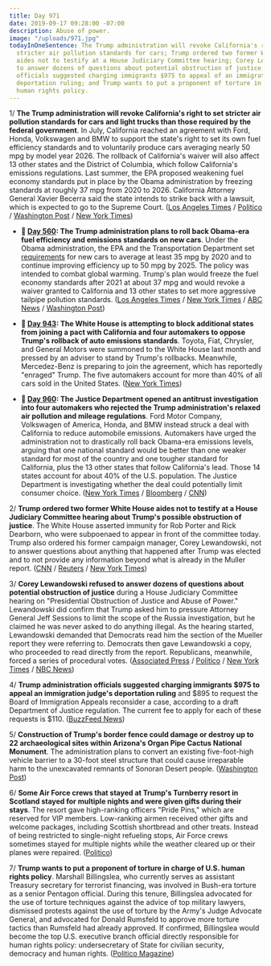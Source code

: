 ```yaml
---
title: Day 971
date: 2019-09-17 09:28:00 -07:00
description: Abuse of power.
image: "/uploads/971.jpg"
todayInOneSentence: The Trump administration will revoke California's right to set
  stricter air pollution standards for cars; Trump ordered two former White House
  aides not to testify at a House Judiciary Committee hearing; Corey Lewandowski refused
  to answer dozens of questions about potential obstruction of justice; Trump administration
  officials suggested charging immigrants $975 to appeal of an immigration judge's
  deportation ruling; and Trump wants to put a proponent of torture in charge of U.S.
  human rights policy.
---
```


1/ **The Trump administration will revoke California's right to set stricter air pollution standards for cars and light trucks than those required by the federal government**. In July, California reached an agreement with Ford, Honda, Volkswagen and BMW to support the state's right to set its own fuel efficiency standards and to voluntarily produce cars averaging nearly 50 mpg by model year 2026. The rollback of California's waiver will also affect 13 other states and the District of Columbia, which follow California's emissions regulations. Last summer, the EPA proposed weakening fuel economy standards put in place by the Obama administration by freezing standards at roughly 37 mpg from 2020 to 2026. California Attorney General Xavier Becerra said the state intends to strike back with a lawsuit, which is expected to go to the Supreme Court. ([Los Angeles Times](https://www.latimes.com/environment/story/2019-09-17/trump-revokes-california-environmental-authority-auto-deal) / [Politico](https://www.politico.com/story/2019/09/17/epa-california-obama-waiver-1500336) / [Washington Post](https://beta.washingtonpost.com/climate-environment/trump-administration-to-revoke-californias-power-to-set-stricter-auto-emissions-standards/2019/09/17/79af2ee0-d97b-11e9-a688-303693fb4b0b_story.html) / [New York Times](https://www.nytimes.com/2019/09/17/climate/trump-california-emissions-waiver.html))

* **📌 [Day 560](https://whatthefuckjusthappenedtoday.com/2018/08/02/day-560/#4-the-trump-administration-plans-to): The Trump administration plans to roll back Obama-era fuel efficiency and emissions standards on new cars**. Under the Obama administration, the EPA and the Transportation Department set [requirements](https://www.epa.gov/regulations-emissions-vehicles-and-engines/safer-and-affordable-fuel-efficient-vehicles-proposed) for new cars to average at least 35 mpg by 2020 and to continue improving efficiency up to 50 mpg by 2025. The policy was intended to combat global warming. Trump's plan would freeze the fuel economy standards after 2021 at about 37 mpg and would revoke a waiver granted to California and 13 other states to set more aggressive tailpipe pollution standards. ([Los Angeles Times](http://www.latimes.com/politics/la-na-pol-trump-fuel-economy-20180802-story.html) / [New York Times](https://www.nytimes.com/2018/08/02/climate/trump-auto-emissions-california.html) / [ABC News](https://abcnews.go.com/Politics/trump-administration-seeks-freeze-gas-mileage-standards-cars/story?id=56985530) / [Washington Post](https://www.washingtonpost.com/national/health-science/2018/08/01/90c818ac-9125-11e8-8322-b5482bf5e0f5_story.html))

* **📌 [Day 943](https://whatthefuckjusthappenedtoday.com/2019/08/20/day-943/#7-the-white-house-is-attempting-to-b): The White House is attempting to block additional states from joining a pact with California and four automakers to oppose Trump's rollback of auto emissions standards**. Toyota, Fiat, Chrysler, and General Motors were summoned to the White House last month and pressed by an adviser to stand by Trump's rollbacks. Meanwhile, Mercedez-Benz is preparing to join the agreement, which has reportedly "enraged" Trump. The five automakers account for more than 40% of all cars sold in the United States. ([New York Times](https://www.nytimes.com/2019/08/20/climate/trump-auto-emissions-rollback-disarray.html))

* **📌 [Day 960](https://whatthefuckjusthappenedtoday.com/2019/09/06/day-960/#4-the-justice-department-opened-an-a): The Justice Department opened an antitrust investigation into four automakers who rejected the Trump administration's relaxed air pollution and mileage regulations**. Ford Motor Company, Volkswagen of America, Honda, and BMW instead struck a deal with California to reduce automobile emissions. Automakers have urged the administration not to drastically roll back Obama-era emissions levels, arguing that one national standard would be better than one weaker standard for most of the country and one tougher standard for California, plus the 13 other states that follow California's lead. Those 14 states account for about 40% of the U.S. population. The Justice Department is investigating whether the deal could potentially limit consumer choice. ([New York Times](https://www.nytimes.com/2019/09/06/climate/automakers-california-emissions-antitrust.html) / [Bloomberg](https://www.bloomberg.com/news/articles/2019-09-06/antitrust-probe-opened-into-carmakers-california-emissions-pact) / [CNN](https://www.cnn.com/2019/09/06/business/automakers-antitrust-investigation/index.html))

2/ **Trump ordered two former White House aides not to testify at a House Judiciary Committee hearing about Trump's possible obstruction of justice**. The White House asserted immunity for Rob Porter and Rick Dearborn, who were subpoenaed to appear in front of the committee today. Trump also ordered his former campaign manager, Corey Lewandowski, not to answer questions about anything that happened after Trump was elected and to not provide any information beyond what is already in the Muller report. ([CNN](https://www.cnn.com/2019/09/16/politics/lewandowski-white-house-asserts-immunity/index.html) / [Reuters](https://www.reuters.com/article/us-usa-trump-impeachment-idUSKBN1W203Y) / [New York Times](https://www.nytimes.com/2019/09/16/us/politics/corey-lewandowski-house-testimony.html))

3/ **Corey Lewandowski refused to answer dozens of questions about potential obstruction of justice** during a House Judiciary Committee hearing on "Presidential Obstruction of Justice and Abuse of Power." Lewandowski did confirm that Trump asked him to pressure Attorney General Jeff Sessions to limit the scope of the Russia investigation, but he claimed he was never asked to do anything illegal. As the hearing started, Lewandowski demanded that Democrats read him the section of the Mueller report they were referring to. Democrats then gave Lewandowski a copy, who proceeded to read directly from the report. Republicans, meanwhile, forced a series of procedural votes. ([Associated Press](https://apnews.com/04ac3771d88a47a1b10e4081646e871c) / [Politico](https://www.politico.com/story/2019/09/17/corey-lewandowski-impeachment-hearing-1500023) / [New York Times](https://www.nytimes.com/2019/09/17/us/politics/corey-lewandowski-testimony-trump.html) / [NBC News](https://www.nbcnews.com/politics/congress/nadler-blasts-shocking-dangerous-white-house-effort-block-ex-aides-n1055226))

4/ **Trump administration officials suggested charging immigrants $975 to appeal an immigration judge's deportation ruling** and $895 to request the Board of Immigration Appeals reconsider a case, according to a draft Department of Justice regulation. The current fee to apply for each of these requests is $110. ([BuzzFeed News](https://www.buzzfeednews.com/article/hamedaleaziz/trump-administration-immigrant-fees-increase-court-appeals))

5/ **Construction of Trump's border fence could damage or destroy up to 22 archaeological sites within Arizona's Organ Pipe Cactus National Monument**. The administration plans to convert an existing five-foot-high vehicle barrier to a 30-foot steel structure that could cause irreparable harm to the unexcavated remnants of Sonoran Desert people. ([Washington Post](https://beta.washingtonpost.com/immigration/border-fence-construction-could-destroy-archaeological-sites-national-park-service-finds/2019/09/17/35338b18-d64b-11e9-9343-40db57cf6abd_story.html))

6/ **Some Air Force crews that stayed at Trump's Turnberry resort in Scotland stayed for multiple nights and were given gifts during their stays**. The resort gave high-ranking officers "Pride Pins," which are reserved for VIP members. Low-ranking airmen received other gifts and welcome packages, including Scottish shortbread and other treats. Instead of being restricted to single-night refueling stops, Air Force crews sometimes stayed for multiple nights while the weather cleared up or their planes were repaired. ([Politico](https://www.politico.com/story/2019/09/17/trump-scotland-turnberry-1499298))

7/ **Trump wants to put a proponent of torture in charge of U.S. human rights policy**. Marshall Billingslea, who currently serves as assistant Treasury secretary for terrorist financing, was involved in Bush-era torture as a senior Pentagon official. During this tenure, Billingslea advocated for the use of torture techniques against the advice of top military lawyers, dismissed protests against the use of torture by the Army's Judge Advocate General, and advocated for Donald Rumsfeld to approve more torture tactics than Rumsfeld had already approved. If confirmed, Billingslea would become the top U.S. executive branch official directly responsible for human rights policy: undersecretary of State for civilian security, democracy and human rights. ([Politico Magazine](https://www.politico.com/magazine/story/2019/09/17/trump-billingslea-torture-human-rights-228112))
